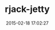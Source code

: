 ---
layout: post
title:  "rjack-jetty"
repo:   "dekellum/rjack"
date:   2015-02-18 17:02:27
gemurl: http://rjack.gravitext.com/jetty
---